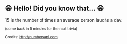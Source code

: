 ## :smile: Hello! Did you know that... :smile:
15 is the number of times an average person laughs a day.

<sup>(come back in 5 minutes for the next trivia)</sup>


<sup>Credits: http://numbersapi.com</sup>
